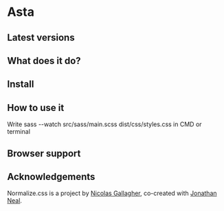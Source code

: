 # Asta

## Latest versions

## What does it do?

## Install

## How to use it
Write sass --watch src/sass/main.scss dist/css/styles.css in CMD or terminal
## Browser support

## Acknowledgements

Normalize.css is a project by [Nicolas Gallagher](https://github.com/necolas),
co-created with [Jonathan Neal](https://github.com/jonathantneal).